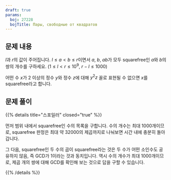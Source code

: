 ```yaml
---
draft: true
params:
  boj: 27228
  bojTitle: Пары, свободные от квадратов
---
```


## 문제 내용

$l$과 $r$의 값이 주어집니다. $l \le a < b \le r$이면서 $a$, $b$, $ab$가 모두 squarefree인 $a$와 $b$의 쌍의 개수를 구하세요. ($1 \le l < r \le 10^9$, $r - l \le 1000$)

어떤 수 $x$가 2 이상의 정수 $y$와 정수 $z$에 대해 $y^2 z$ 꼴로 표현될 수 없으면 $x$를 squarefree라고 합니다.

## 문제 풀이

{{% details title="스포일러" closed="true" %}}

먼저 범위 내에서 squarefree인 수의 목록을 구합니다. 수의 개수는 최대 1000개이므로, squarefree 판정은 최대 약 32000의 제곱까지로 나눠보면 시간 내에 충분히 돌아갑니다.

그 다음, squarefree인 두 수의 곱이 squarefree라는 것은 두 수가 어떤 소인수도 공유하지 않음, 즉 GCD가 1이라는 것과 동치입니다. 역시 수의 개수가 최대 1000개이므로, 제곱 개의 쌍에 대해 GCD를 확인해 보는 것으로 답을 구할 수 있습니다.

{{% /details %}}
